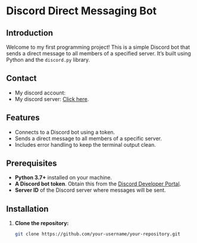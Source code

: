 # Discord Direct Messaging Bot

## Introduction

Welcome to my first programming project! This is a simple Discord bot that sends a direct message to all members of a specified server. It’s built using Python and the `discord.py` library.

## Contact
- My discord account:
- My discord server: [Click here](https://discord.gg/NUuXqpGxqa).

## Features

- Connects to a Discord bot using a token.
- Sends a direct message to all members of a specific server.
- Includes error handling to keep the terminal output clean.

## Prerequisites

- **Python 3.7+** installed on your machine.
- **A Discord bot token**. Obtain this from the [Discord Developer Portal](https://discord.com/developers/applications).
- **Server ID** of the Discord server where messages will be sent.

## Installation

1. **Clone the repository:**
   ```bash
   git clone https://github.com/your-username/your-repository.git


